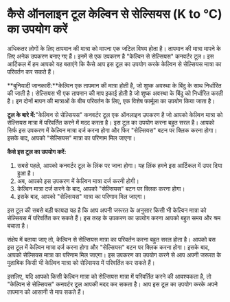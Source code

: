कैसे ऑनलाइन टूल केल्विन से सेल्सियस (K to °C) का उपयोग करें
===========================================================

अधिकतर लोगों के लिए तापमान की मात्रा को मापना एक जटिल विषय होता है। तापमान की मात्रा मापने के लिए अनेक उपकरण बनाए गए हैं। इनमें से एक उपकरण है "केल्विन से सेल्सियस" कनवर्टर टूल। इस आर्टिकल में हम आपको यह बताएंगे कि कैसे आप इस टूल का उपयोग करके केल्विन से सेल्सियस मात्रा का परिवर्तन कर सकते हैं।

**बुनियादी जानकारी:**केल्विन एक तापमान की मात्रा होती है, जो शुष्क अवस्था के बिंदु के साथ निर्धारित की जाती है। सेल्सियस भी एक तापमान की माप इकाई होती है जो शुष्क अवस्था के बिंदु को निर्धारित करती है। इन दोनों मापन की मात्राओं के बीच परिवर्तन के लिए, एक विशेष फार्मूला का उपयोग किया जाता है।

**टूल के बारे में:**"केल्विन से सेल्सियस" कनवर्टर टूल एक ऑनलाइन उपकरण है जो आपको केल्विन मात्रा को सेल्सियस मात्रा में परिवर्तित करने में मदद करता है। इस टूल का उपयोग करना बहुत सरल है। आपको सिर्फ इस उपकरण में केल्विन मात्रा दर्ज करना होगा और फिर "सेल्सियस" बटन पर क्लिक करना होगा। इसके बाद, आपको "सेल्सियस" मात्रा का परिणाम मिल जाएगा।

**कैसे इस टूल का उपयोग करें:**

1. सबसे पहले, आपको कनवर्टर टूल के लिंक पर जाना होगा। यह लिंक हमने इस आर्टिकल में उपर दिया हुआ है।
2. अब, आपको इस उपकरण में केल्विन मात्रा दर्ज करनी होगी।
3. केल्विन मात्रा दर्ज करने के बाद, आपको "सेल्सियस" बटन पर क्लिक करना होगा।
4. इसके बाद, आपको "सेल्सियस" मात्रा का परिणाम मिल जाएगा।

इस टूल की सबसे बड़ी फायदा यह है कि आप अपनी जरूरत के अनुसार किसी भी केल्विन मात्रा को सेल्सियस में परिवर्तित कर सकते हैं। इस तरह के उपकरण का उपयोग करना आपको बहुत समय और श्रम बचाता है।

संक्षेप में बताया जाए तो, केल्विन से सेल्सियस मात्रा का परिवर्तन करना बहुत सरल होता है। आपको बस इस टूल में केल्विन मात्रा दर्ज करना होगा और "सेल्सियस" बटन पर क्लिक करना होगा। इसके बाद, आपको सेल्सियस मात्रा का परिणाम मिल जाएगा। इस उपकरण का उपयोग करने से आप अपनी जरूरत के मुताबिक किसी भी केल्विन मात्रा को सेल्सियस में परिवर्तित कर सकते हैं।

इसलिए, यदि आपको किसी केल्विन मात्रा को सेल्सियस मात्रा में परिवर्तित करने की आवश्यकता है, तो "केल्विन से सेल्सियस" कनवर्टर टूल आपकी मदद कर सकता है। आप इस टूल का उपयोग करके अपने तापमान को आसानी से माप सकते हैं।